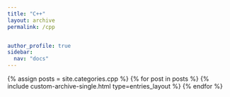 ```yaml
---
title: "C++"
layout: archive
permalink: /cpp


author_profile: true
sidebar:
  nav: "docs"
---
```


{% assign posts = site.categories.cpp %}
{% for post in posts %}
  {% include custom-archive-single.html type=entries_layout %}
{% endfor %}